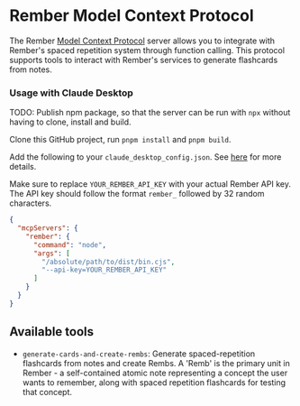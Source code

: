 # Rember Model Context Protocol

The Rember [Model Context Protocol](https://modelcontextprotocol.com/) server allows you to integrate with Rember's spaced repetition system through function calling. This protocol supports tools to interact with Rember's services to generate flashcards from notes.

### Usage with Claude Desktop

TODO: Publish npm package, so that the server can be run with `npx` without having to clone, install and build.

Clone this GitHub project, run `pnpm install` and `pnpm build`.

Add the following to your `claude_desktop_config.json`. See [here](https://modelcontextprotocol.io/quickstart/user) for more details.

Make sure to replace `YOUR_REMBER_API_KEY` with your actual Rember API key. The API key should follow the format `rember_` followed by 32 random characters.

```json
{
  "mcpServers": {
    "rember": {
      "command": "node",
      "args": [
        "/absolute/path/to/dist/bin.cjs",
        "--api-key=YOUR_REMBER_API_KEY"
      ]
    }
  }
}
```

## Available tools

- `generate-cards-and-create-rembs`: Generate spaced-repetition flashcards from notes and create Rembs. A 'Remb' is the primary unit in Rember - a self-contained atomic note representing a concept the user wants to remember, along with spaced repetition flashcards for testing that concept.
